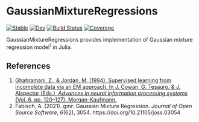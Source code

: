# GaussianMixtureRegressions

[![Stable](https://img.shields.io/badge/docs-stable-blue.svg)](https://yuehhua.github.io/GaussianMixtureRegressions.jl/stable/)
[![Dev](https://img.shields.io/badge/docs-dev-blue.svg)](https://yuehhua.github.io/GaussianMixtureRegressions.jl/dev/)
[![Build Status](https://github.com/yuehhua/GaussianMixtureRegressions.jl/actions/workflows/CI.yml/badge.svg?branch=main)](https://github.com/yuehhua/GaussianMixtureRegressions.jl/actions/workflows/CI.yml?query=branch%3Amain)
[![Coverage](https://codecov.io/gh/yuehhua/GaussianMixtureRegressions.jl/branch/main/graph/badge.svg)](https://codecov.io/gh/yuehhua/GaussianMixtureRegressions.jl)

GaussianMixtureRegressions provides implementation of Gaussian mixture regression model<sup>1</sup> in Julia.

## References

1. [Ghahramani, Z., & Jordan, M. (1994). Supervised learning from incomplete data via an EM approach. In J. Cowan, G. Tesauro, & J. Alspector (Eds.), *Advances in neural information processing systems* (Vol. 6, pp. 120–127). Morgan-Kaufmann.](https://proceedings.neurips.cc/paper/1993/file/f2201f5191c4e92cc5af043eebfd0946-Paper.pdf)
2. <div class="csl-entry">Fabisch, A. (2021). gmr: Gaussian Mixture Regression. <i>Journal of Open Source Software</i>, <i>6</i>(62), 3054. https://doi.org/10.21105/joss.03054</div>

